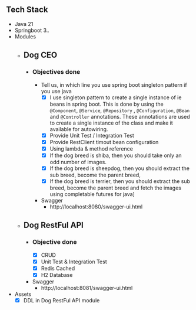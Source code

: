 ## Tech Stack
- Java 21
- Springboot 3.*.*
- Modules
  - ## Dog CEO
    - ### Objectives done 
      - Tell us, in which line you use spring boot singleton pattern if you use java
        - [x] I use singleton pattern to create a single instance of ie beans in spring boot. This is done by using the `@Component`, `@Service`, `@Repository` , `@Configuration`, `@Bean` and `@Controller` annotations. These annotations are used to create a single instance of the class and make it available for autowiring.
        - [x] Provide Unit Test / Integration Test
        - [x] Provide RestClient timout bean configuration
        - [x] Using lambda & method reference
        - [x] If the dog breed is shiba, then you should take only an odd number of images.
        - [x] If the dog breed is sheepdog, then you should extract the sub breed, become the
          parent breed,
        - [x] If the dog breed is terrier, then you should extract the sub breed, become the
          parent breed and fetch the images using completable futures for java]
      - Swagger
        - http://localhost:8080/swagger-ui.html
  - ## Dog RestFul API
    - ### Objective done
      - [x] CRUD
      - [x] Unit Test & Integration Test
      - [x] Redis Cached
      - [x] H2 Database
    - Swagger
      - http://localhost:8081/swagger-ui.html
- Assets
  - [x] DDL in Dog RestFul API module